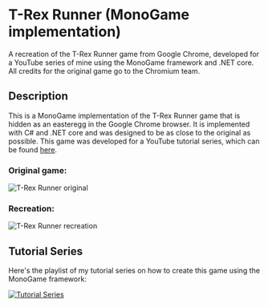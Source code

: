 # T-Rex Runner (MonoGame implementation)
A recreation of the T-Rex Runner game from Google Chrome, developed for a YouTube series of mine using the MonoGame framework and .NET core. All credits for the original game go to the Chromium team.

## Description
This is a MonoGame implementation of the T-Rex Runner game that is hidden as an easteregg in the Google Chrome browser. It is implemented with C# and .NET core and was designed to be as close to the original as possible. This game was developed for a YouTube tutorial series, which can be found [here](https://www.youtube.com/playlist?list=PLG2i_rSSIXXoFdh3WCDtGumklyIXt4KiY).

### Original game:
![T-Rex Runner original](https://i.imgur.com/JWYfCy4.gif)

### Recreation:
![T-Rex Runner recreation](https://i.imgur.com/xaDLb0P.gif)

## Tutorial Series

Here's the playlist of my tutorial series on how to create this game using the MonoGame framework:

[![Tutorial Series](https://i.ytimg.com/vi/DJCQVJ83J1U/hqdefault.jpg?sqp=-oaymwEXCNACELwBSFryq4qpAwkIARUAAIhCGAE=&rs=AOn4CLDBWqVd9wistTsGcd86-wLo_o-oNA)](https://www.youtube.com/playlist?list=PLG2i_rSSIXXoFdh3WCDtGumklyIXt4KiY)
